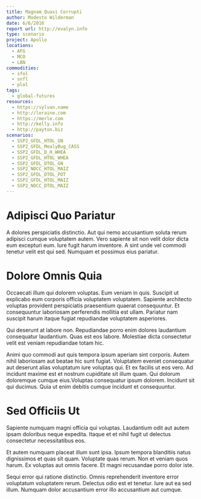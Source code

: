 ```yaml
---
title: Magnam Quasi Corrupti
author: Modesto Wilderman
date: 6/6/2016
report url: http://evalyn.info
type: scenario
project: Apollo
locations:
  - AFG
  - MCO
  - LBN
commodities:
  - sfol
  - snfl
  - plol
tags:
  - global-futures
resources:
  - https://sylvan.name
  - http://loraine.com
  - https://merle.com
  - http://kelly.info
  - http://payton.biz
scenarios:
  - SSP2_GFDL_HTOL_GN
  - SSP2_GFDL_MealyBug_CASS
  - SSP2_GFDL_D_H_WHEA
  - SSP2_GFDL_HTOL_WHEA
  - SSP2_GFDL_DTOL_GN
  - SSP2_NOCC_HTOL_MAIZ
  - SSP2_GFDL_DTOL_POT
  - SSP2_GFDL_HTOL_MAIZ
  - SSP2_NOCC_DTOL_MAIZ
---
```

# Adipisci Quo Pariatur
A dolores perspiciatis distinctio. Aut qui nemo accusantium soluta rerum adipisci cumque voluptatem autem. Vero sapiente sit non velit dolor dicta eum excepturi eum. Iure fugit harum inventore. A sint unde vel commodi tenetur velit est qui sed. Numquam et possimus eius pariatur.

# Dolore Omnis Quia
Occaecati illum qui dolorem voluptas. Eum veniam in quis. Suscipit ut explicabo eum corporis officia voluptatem voluptatem. Sapiente architecto voluptas provident perspiciatis praesentium quaerat consequuntur. Et consequuntur laboriosam perferendis mollitia est ullam. Pariatur nam suscipit harum itaque fugiat repudiandae voluptatem asperiores.
 Qui deserunt at labore non. Repudiandae porro enim dolores laudantium consequatur laudantium. Quas est eos labore. Molestiae dicta consectetur velit est veniam repudiandae totam hic.
 Animi quo commodi aut quis tempora ipsum aperiam sint corporis. Autem nihil laboriosam aut beatae hic sunt fugiat. Voluptatem eveniet consequatur aut deserunt alias voluptatum iure voluptas qui. Et ex facilis ut eos vero. Ad incidunt maxime est et nostrum cupiditate sit illum quam. Qui dolorum doloremque cumque eius.Voluptas consequatur ipsum dolorem. Incidunt sit qui ducimus. Quia ut enim debitis cumque incidunt et consequuntur.

# Sed Officiis Ut
Sapiente numquam magni officia qui voluptas. Laudantium odit aut autem ipsam doloribus neque expedita. Itaque et et nihil fugit ut delectus consectetur necessitatibus eos.
 Et autem numquam placeat illum sunt ipsa. Ipsum tempora blanditiis natus dignissimos et quas sit quam. Voluptate quas rerum. Non et veniam quos harum. Ex voluptas aut omnis facere. Et magni recusandae porro dolor iste.
 Sequi error qui ratione distinctio. Omnis reprehenderit inventore error voluptatum voluptatem rerum. Delectus odio est et tenetur. Iure aut ea sed illum. Numquam dolor accusantium error illo accusantium aut cumque.
